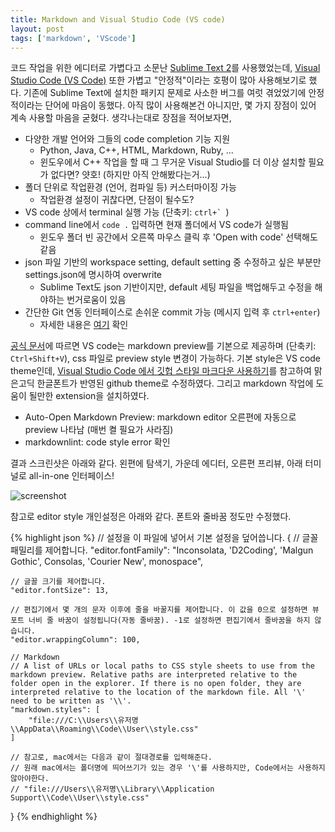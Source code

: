 ```yaml
---
title: Markdown and Visual Studio Code (VS code)
layout: post
tags: ['markdown', 'VScode']
---
```


코드 작업을 위한 에디터로 가볍다고 소문난 [Sublime Text 2](http://www.sublimetext.com/2)를 사용했었는데, [Visual Studio Code (VS Code)](https://code.visualstudio.com/b?utm_expid=101350005-27.GqBWbOBuSRqlazQC_nNSRg.1&utm_referrer=https%3A%2F%2Fcode.visualstudio.com%2Fdocs%2Fsetup%2Fwindows) 또한 가볍고 "안정적"이라는 호평이 많아 사용해보기로 했다. 기존에 Sublime Text에 설치한 패키지 문제로 사소한 버그를 여럿 겪었었기에 안정적이라는 단어에 마음이 동했다. 아직 많이 사용해본건 아니지만, 몇 가지 장점이 있어 계속 사용할 마음을 굳혔다. 생각나는대로 장점을 적어보자면, 

- 다양한 개발 언어와 그들의 code completion 기능 지원
  - Python, Java, C++, HTML, Markdown, Ruby, ...
  - 윈도우에서 C++ 작업을 할 때 그 무거운 Visual Studio를 더 이상 설치할 필요가 없다면? 얏호! (하지만 아직 안해봤다는거...)
- 폴더 단위로 작업환경 (언어, 컴파일 등) 커스터마이징 가능
  - 작업환경 설정이 귀찮다면, 단점이 될수도?
- VS code 상에서 terminal 실행 가능 (단축키: ``ctrl+` ``)
- command line에서 `code .` 입력하면 현재 폴더에서 VS code가 실행됨
  - 윈도우 폴더 빈 공간에서 오른쪽 마우스 클릭 후 'Open with code' 선택해도 같음
- json 파일 기반의 workspace setting, default setting 중 수정하고 싶은 부분만 settings.json에 명시하여 overwrite
  - Sublime Text도 json 기반이지만, default 세팅 파일을 백업해두고 수정을 해야하는 번거로움이 있음
- 간단한 Git 연동 인터페이스로 손쉬운 commit 가능 (메시지 입력 후 `ctrl+enter`)
  - 자세한 내용은 [여기](https://code.visualstudio.com/docs/editor/versioncontrol) 확인

[공식 문서](https://code.visualstudio.com/docs/languages/markdown)에 따르면 VS code는 markdown preview를 기본으로 제공하며 (단축키: `Ctrl+Shift+V`), css 파일로 preview style 변경이 가능하다. 기본 style은 VS code theme인데, [Visual Studio Code 에서 깃헙 스타일 마크다운 사용하기](http://blog.aliencube.org/ko/2016/07/06/markdown-in-visual-studio-code/)를 참고하여 맑은고딕 한글폰트가 반영된 github theme로 수정하였다. 그리고 markdown 작업에 도움이 될만한 extension을 설치하였다.

- Auto-Open Markdown Preview: markdown editor 오른편에 자동으로 preview 나타남 (매번 켤 필요가 사라짐)
- markdownlint: code style error 확인

결과 스크린샷은 아래와 같다. 왼편에 탐색기, 가운데 에디터, 오른편 프리뷰, 아래 터미널로 all-in-one 인터페이스!

![screenshot]({{base}}/assets/20160902/screenshot.png "markdwon with VS code")

참고로 editor style 개인설정은 아래와 같다. 폰트와 줄바꿈 정도만 수정했다.

{% highlight json %}
// 설정을 이 파일에 넣어서 기본 설정을 덮어씁니다.
{
    // 글꼴 패밀리를 제어합니다.
    "editor.fontFamily": "Inconsolata, 'D2Coding', 'Malgun Gothic', Consolas, 'Courier New', monospace",

    // 글꼴 크기를 제어합니다.
    "editor.fontSize": 13,

    // 편집기에서 몇 개의 문자 이후에 줄을 바꿀지를 제어합니다. 이 값을 0으로 설정하면 뷰포트 너비 줄 바꿈이 설정됩니다(자동 줄바꿈). -1로 설정하면 편집기에서 줄바꿈을 하지 않습니다.
    "editor.wrappingColumn": 100,

    // Markdown
    // A list of URLs or local paths to CSS style sheets to use from the markdown preview. Relative paths are interpreted relative to the folder open in the explorer. If there is no open folder, they are interpreted relative to the location of the markdown file. All '\' need to be written as '\\'.
    "markdown.styles": [
        "file:///C:\\Users\\유저명\\AppData\\Roaming\\Code\\User\\style.css"
    ]

    // 참고로, mac에서는 다음과 같이 절대경로를 입력해준다.
    // 원래 mac에서는 폴더명에 띄어쓰기가 있는 경우 '\'를 사용하지만, Code에서는 사용하지 않아야한다.
    // "file:///Users\\유저명\\Library\\Application Support\\Code\\User\\style.css"

}
{% endhighlight %}
